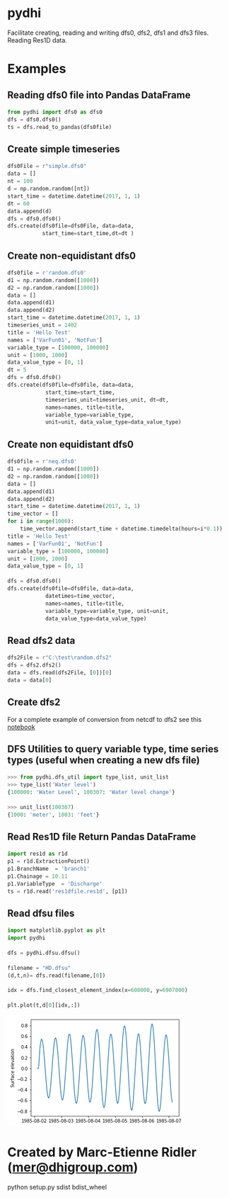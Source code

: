 # pydhi
Facilitate creating, reading and writing dfs0, dfs2, dfs1 and dfs3 files. Reading Res1D data.

# Examples

## Reading dfs0 file into Pandas DataFrame
```python
from pydhi import dfs0 as dfs0
dfs = dfs0.dfs0()
ts = dfs.read_to_pandas(dfs0file)
```

## Create simple timeseries
```python
dfs0File = r"simple.dfs0"
data = []
nt = 100
d = np.random.random([nt])
start_time = datetime.datetime(2017, 1, 1)
dt = 60
data.append(d)
dfs = dfs0.dfs0()
dfs.create(dfs0file=dfs0File, data=data,
           start_time=start_time,dt=dt )

```


## Create non-equidistant dfs0
```python
dfs0file = r'random.dfs0'
d1 = np.random.random([1000])
d2 = np.random.random([1000])
data = []
data.append(d1)
data.append(d2)
start_time = datetime.datetime(2017, 1, 1)
timeseries_unit = 1402
title = 'Hello Test'
names = ['VarFun01', 'NotFun']
variable_type = [100000, 100000]
unit = [1000, 1000]
data_value_type = [0, 1]
dt = 5
dfs = dfs0.dfs0()
dfs.create(dfs0file=dfs0file, data=data,
        	start_time=start_time,
            timeseries_unit=timeseries_unit, dt=dt,
            names=names, title=title,
            variable_type=variable_type,
            unit=unit, data_value_type=data_value_type)

```

## Create non equidistant dfs0
```python
dfs0file = r'neq.dfs0'
d1 = np.random.random([1000])
d2 = np.random.random([1000])
data = []
data.append(d1)
data.append(d2)
start_time = datetime.datetime(2017, 1, 1)
time_vector = []
for i in range(1000):
	time_vector.append(start_time + datetime.timedelta(hours=i*0.1))
title = 'Hello Test'
names = ['VarFun01', 'NotFun']
variable_type = [100000, 100000]
unit = [1000, 1000]
data_value_type = [0, 1]

dfs = dfs0.dfs0()
dfs.create(dfs0file=dfs0file, data=data,
			datetimes=time_vector,
			names=names, title=title,
			variable_type=variable_type, unit=unit,
			data_value_type=data_value_type)
```

## Read dfs2 data
```python
dfs2File = r"C:\test\random.dfs2"
dfs = dfs2.dfs2()
data = dfs.read(dfs2File, [0])[0]
data = data[0]
```

## Create dfs2
For a complete example of conversion from netcdf to dfs2 see this [notebook](notebooks/Sea%20surface%20temperature%20-%20dfs2.ipynb)

## DFS Utilities to query variable type, time series types (useful when creating a new dfs file)
```python
>>> from pydhi.dfs_util import type_list, unit_list
>>> type_list('Water level')
{100000: 'Water Level', 100307: 'Water level change'}

>>> unit_list(100307)
{1000: 'meter', 1003: 'feet'}
```

## Read Res1D file Return Pandas DataFrame
```python
import res1d as r1d
p1 = r1d.ExtractionPoint()
p1.BranchName  = 'branch1'
p1.Chainage = 10.11
p1.VariableType  = 'Discharge'
ts = r1d.read('res1dfile.res1d', [p1])
```

## Read dfsu files
```python
import matplotlib.pyplot as plt
import pydhi

dfs = pydhi.dfsu.dfsu()

filename = "HD.dfsu"
(d,t,n)= dfs.read(filename,[0])

idx = dfs.find_closest_element_index(x=608000, y=6907000)

plt.plot(t,d[0][idx,:])
```
![Timeseries](images/dfsu_ts.png)

# Created by Marc-Etienne Ridler (mer@dhigroup.com)
python setup.py sdist bdist_wheel

